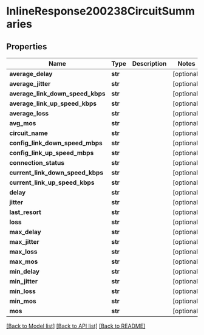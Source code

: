 # InlineResponse200238CircuitSummaries

## Properties
Name | Type | Description | Notes
------------ | ------------- | ------------- | -------------
**average_delay** | **str** |  | [optional] 
**average_jitter** | **str** |  | [optional] 
**average_link_down_speed_kbps** | **str** |  | [optional] 
**average_link_up_speed_kbps** | **str** |  | [optional] 
**average_loss** | **str** |  | [optional] 
**avg_mos** | **str** |  | [optional] 
**circuit_name** | **str** |  | [optional] 
**config_link_down_speed_mbps** | **str** |  | [optional] 
**config_link_up_speed_mbps** | **str** |  | [optional] 
**connection_status** | **str** |  | [optional] 
**current_link_down_speed_kbps** | **str** |  | [optional] 
**current_link_up_speed_kbps** | **str** |  | [optional] 
**delay** | **str** |  | [optional] 
**jitter** | **str** |  | [optional] 
**last_resort** | **str** |  | [optional] 
**loss** | **str** |  | [optional] 
**max_delay** | **str** |  | [optional] 
**max_jitter** | **str** |  | [optional] 
**max_loss** | **str** |  | [optional] 
**max_mos** | **str** |  | [optional] 
**min_delay** | **str** |  | [optional] 
**min_jitter** | **str** |  | [optional] 
**min_loss** | **str** |  | [optional] 
**min_mos** | **str** |  | [optional] 
**mos** | **str** |  | [optional] 

[[Back to Model list]](../README.md#documentation-for-models) [[Back to API list]](../README.md#documentation-for-api-endpoints) [[Back to README]](../README.md)

